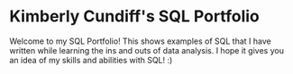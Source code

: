 # Kimberly Cundiff's SQL Portfolio
Welcome to my SQL Portfolio! This shows examples of SQL that I have written while learning the ins and outs of data analysis. I hope it gives you an idea of my skills and abilities with SQL! :)
